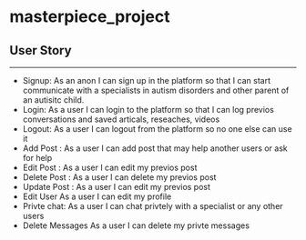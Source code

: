 # masterpiece_project
## User Story
---
* Signup: As an anon I can sign up in the platform so that I can start communicate with a specialists in autism disorders and other parent of an autisitc child.
* Login: As a user I can login to the platform so that I can log previos conversations and saved articals, reseaches, videos
* Logout: As a user I can logout from the platform so no one else can use it
* Add Post : As a user I can add post that may help another users or ask for help
* Edit Post : As a user I can edit my previos post 
* Delete Post : As a user I can delete my previos post 
* Update Post : As a user I can edit my previos post 
* Edit User As a user I can edit my profile
* Privte chat: As a user I can chat privtely with a specialist or any other users
* Delete Messages As a user I can delete my privte messages